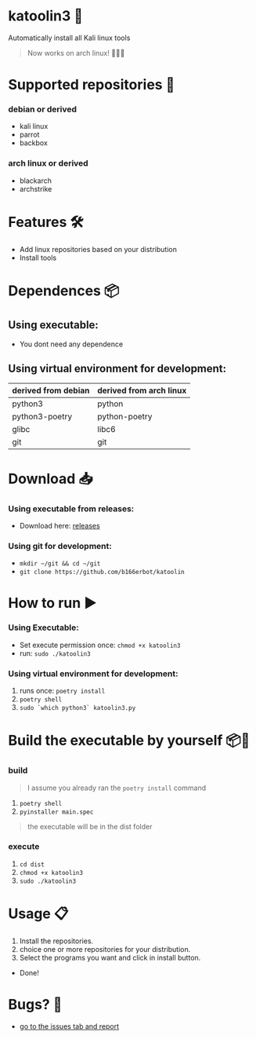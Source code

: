 # katoolin3 🐍
Automatically install all Kali linux tools

> Now works on arch linux! 🎉🥳🎈

# Supported repositories 🐧
### debian or derived
- kali linux
- parrot
- backbox

### arch linux or derived
- blackarch
- archstrike

# Features 🛠️
- Add linux repositories based on your distribution
- Install tools

# Dependences 📦
## Using executable:
- You dont need any dependence

## Using virtual environment for development:
| derived from debian | derived from arch linux |
| --- | --- |
| python3             | python                  |
| python3-poetry      | python-poetry           |
| glibc               | libc6                   |
| git                 | git                     |

# Download 📥
### Using executable from releases:
- Download here: [releases](https://github.com/b166erbot/katoolin/releases)
### Using git for development:
- `mkdir ~/git && cd ~/git`
- `git clone https://github.com/b166erbot/katoolin`

# How to run ▶️
### Using Executable:
- Set execute permission once: `chmod +x katoolin3`
- run: `sudo ./katoolin3`

### Using virtual environment for development:
1. runs once: `poetry install`
2. `poetry shell`
3. ```sudo `which python3` katoolin3.py```

# Build the executable by yourself 📦💼
### build
> I assume you already ran the `poetry install` command
1. `poetry shell`
2. `pyinstaller main.spec`
>the executable will be in the dist folder
### execute
1. `cd dist`
2. `chmod +x katoolin3`
3. `sudo ./katoolin3`

# Usage 📋
1. Install the repositories.
2. choice one or more repositories for your distribution.
3. Select the programs you want and click in install button.
- Done!

# Bugs? 🐞

- [go to the issues tab and report](https://github.com/b166erbot/katoolin/issues)